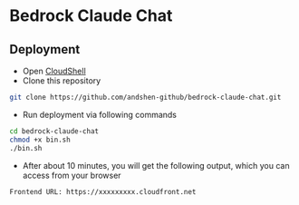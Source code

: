 # Bedrock Claude Chat


## Deployment

- Open [CloudShell](https://console.aws.amazon.com/cloudshell/home)
- Clone this repository

```sh
git clone https://github.com/andshen-github/bedrock-claude-chat.git
```

- Run deployment via following commands

```sh
cd bedrock-claude-chat
chmod +x bin.sh
./bin.sh
```

- After about 10 minutes, you will get the following output, which you can access from your browser

```
Frontend URL: https://xxxxxxxxx.cloudfront.net
```
